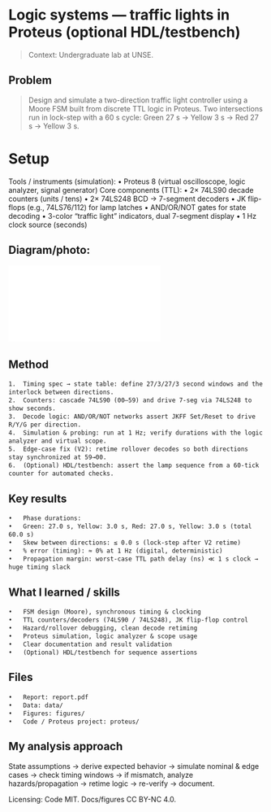 # Logic systems — traffic lights in Proteus (optional HDL/testbench)

> Context: Undergraduate lab at UNSE.

## Problem

> Design and simulate a two-direction traffic light controller using a Moore FSM built from discrete TTL logic in Proteus. Two intersections run in lock-step with a 60 s cycle: Green 27 s → Yellow 3 s → Red 27 s → Yellow 3 s.

# Setup
Tools / instruments (simulation):
	•	Proteus 8 (virtual oscilloscope, logic analyzer, signal generator)
Core components (TTL):
	•	2× 74LS90 decade counters (units / tens)
	•	2× 74LS248 BCD → 7-segment decoders
	•	JK flip-flops (e.g., 74LS76/112) for lamp latches
	•	AND/OR/NOT gates for state decoding
	•	3-color “traffic light” indicators, dual 7-segment display
	•	1 Hz clock source (seconds)

## Diagram/photo: 
![Setup](figures/setup.pdf)

## Method
	1.	Timing spec → state table: define 27/3/27/3 second windows and the interlock between directions.
	2.	Counters: cascade 74LS90 (00–59) and drive 7-seg via 74LS248 to show seconds.
	3.	Decode logic: AND/OR/NOT networks assert JKFF Set/Reset to drive R/Y/G per direction.
	4.	Simulation & probing: run at 1 Hz; verify durations with the logic analyzer and virtual scope.
	5.	Edge-case fix (V2): retime rollover decodes so both directions stay synchronized at 59→00.
	6.	(Optional) HDL/testbench: assert the lamp sequence from a 60-tick counter for automated checks.

## Key results
	•	Phase durations:
	•	Green: 27.0 s, Yellow: 3.0 s, Red: 27.0 s, Yellow: 3.0 s (total 60.0 s)
	•	Skew between directions: ≤ 0.0 s (lock-step after V2 retime)
	•	% error (timing): ≈ 0% at 1 Hz (digital, deterministic)
	•	Propagation margin: worst-case TTL path delay (ns) ≪ 1 s clock → huge timing slack

## What I learned / skills
	•	FSM design (Moore), synchronous timing & clocking
	•	TTL counters/decoders (74LS90 / 74LS248), JK flip-flop control
	•	Hazard/rollover debugging, clean decode retiming
	•	Proteus simulation, logic analyzer & scope usage
	•	Clear documentation and result validation
	•	(Optional) HDL/testbench for sequence assertions

## Files
	•	Report: report.pdf
	•	Data: data/
	•	Figures: figures/
	•	Code / Proteus project: proteus/


## My analysis approach
State assumptions → derive expected behavior → simulate nominal & edge cases → check timing windows → if mismatch, analyze hazards/propagation → retime logic → re-verify → document.

Licensing: Code MIT. Docs/figures CC BY-NC 4.0.
